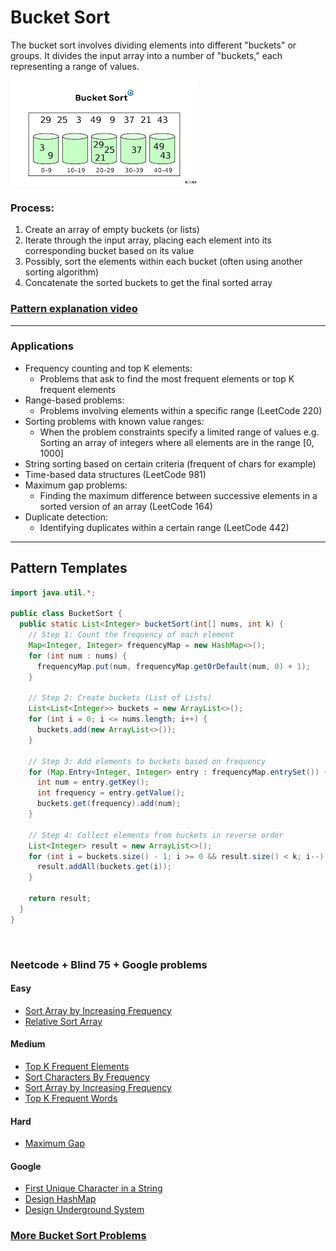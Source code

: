 # Bucket Sort
The bucket sort involves dividing elements into different "buckets" or groups. It divides the input array into a number 
of "buckets," each representing a range of values.

![Bucket Sort](resources/bucket_sort.png "Bucket Sort")

### Process:
1. Create an array of empty buckets (or lists)
2. Iterate through the input array, placing each element into its corresponding bucket based on its value
3. Possibly, sort the elements within each bucket (often using another sorting algorithm)
4. Concatenate the sorted buckets to get the final sorted array

### [Pattern explanation video](https://www.youtube.com/watch?v=VuXbEb5ywrU)

---

### Applications
- Frequency counting and top K elements: 
  - Problems that ask to find the most frequent elements or top K frequent elements
- Range-based problems:
  - Problems involving elements within a specific range (LeetCode 220)
- Sorting problems with known value ranges:
  - When the problem constraints specify a limited range of values e.g. Sorting an array of integers where all elements 
  are in the range [0, 1000]
- String sorting based on certain criteria (frequent of chars for example)
- Time-based data structures (LeetCode 981)
- Maximum gap problems:
  - Finding the maximum difference between successive elements in a sorted version of an array (LeetCode 164)
- Duplicate detection:
  - Identifying duplicates within a certain range (LeetCode 442)

---

## Pattern Templates
```java
import java.util.*;

public class BucketSort {
  public static List<Integer> bucketSort(int[] nums, int k) {
    // Step 1: Count the frequency of each element
    Map<Integer, Integer> frequencyMap = new HashMap<>();
    for (int num : nums) {
      frequencyMap.put(num, frequencyMap.getOrDefault(num, 0) + 1);
    }

    // Step 2: Create buckets (List of Lists)
    List<List<Integer>> buckets = new ArrayList<>();
    for (int i = 0; i <= nums.length; i++) {
      buckets.add(new ArrayList<>());
    }

    // Step 3: Add elements to buckets based on frequency
    for (Map.Entry<Integer, Integer> entry : frequencyMap.entrySet()) {
      int num = entry.getKey();
      int frequency = entry.getValue();
      buckets.get(frequency).add(num);
    }

    // Step 4: Collect elements from buckets in reverse order
    List<Integer> result = new ArrayList<>();
    for (int i = buckets.size() - 1; i >= 0 && result.size() < k; i--) {
      result.addAll(buckets.get(i));
    }

    return result;
  }
}
```

<br>

### Neetcode + Blind 75 + Google problems
#### Easy
- [Sort Array by Increasing Frequency](https://leetcode.com/problems/sort-array-by-increasing-frequency/)
- [Relative Sort Array](https://leetcode.com/problems/relative-sort-array/)

#### Medium
- [Top K Frequent Elements](https://leetcode.com/problems/top-k-frequent-elements/)
- [Sort Characters By Frequency](https://leetcode.com/problems/sort-characters-by-frequency/)
- [Sort Array by Increasing Frequency](https://leetcode.com/problems/sort-array-by-increasing-frequency/)
- [Top K Frequent Words](https://leetcode.com/problems/top-k-frequent-words/)

#### Hard
- [Maximum Gap](https://leetcode.com/problems/maximum-gap/)

#### Google
- [First Unique Character in a String](https://leetcode.com/problems/first-unique-character-in-a-string/)
- [Design HashMap](https://leetcode.com/problems/design-hashmap/)
- [Design Underground System](https://leetcode.com/problems/design-underground-system/)

### [More Bucket Sort Problems](https://leetcode.com/tag/bucket-sort/)
